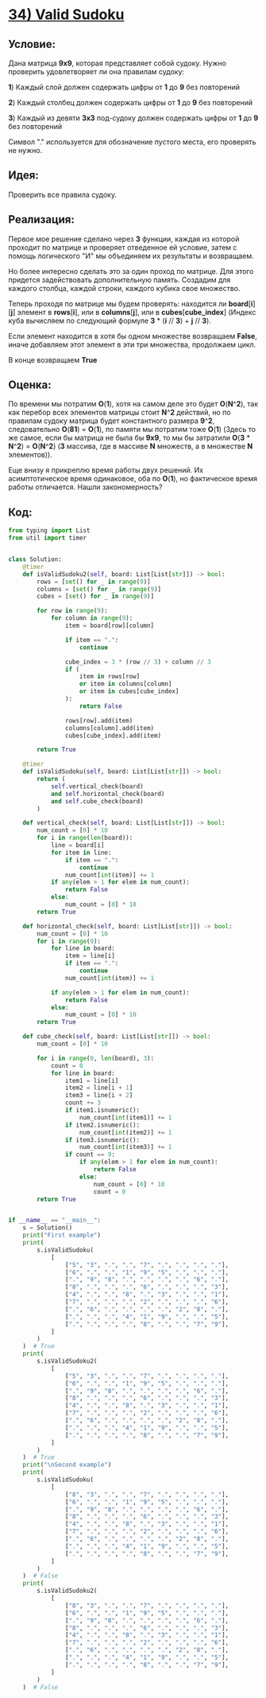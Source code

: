 # [**34) Valid Sudoku**](https://leetcode.com/problems/valid-sudoku/description/)

## **Условие:**

Дана матрица **9x9**, которая представляет собой судоку. Нужно проверить удовлетворяет ли она правилам судоку:

**1**) Каждый слой должен содержать цифры от **1** до **9** без повторений

**2**) Каждый столбец должен содержать цифры от **1** до **9** без повторений

**3**) Каждый из девяти **3x3** под-судоку должен содержать цифры от **1** до **9** без повторений

Символ "." используется для обозначение пустого места, его проверять не нужно.

## **Идея:**

Проверить все правила судоку.

## **Реализация:**

Первое мое решение сделано через **3** функции, каждая из которой проходит по матрице и проверяет отведенное ей условие, затем с помощь логического "И" мы объединяем их результаты и возвращаем.

Но более интересно сделать это за один проход по матрице. Для этого придется задействовать дополнительную память. Создадим для каждого столбца, каждой строки, каждого кубика свое множество.

Теперь проходя по матрице мы будем проверять: находится ли **board**[**i**][**j**] элемент в **rows**[**i**], или в **columns**[**j**], или в **cubes**[**cube_index**] (Индекс куба вычисляем по следующий формуле **3** * (**i** // **3**) + **j** // **3**).

Если элемент находится в хотя бы одном множестве возвращаем **False**, иначе добавляем этот элемент в эти три множества, продолжаем цикл.

В конце возвращаем **True**



## **Оценка:**

По времени мы потратим **O**(**1**), хотя на самом деле это будет **O**(**N**^**2**), так как перебор всех элементов матрицы стоит **N**^**2** действий, но по правилам судоку матрица будет константного размера **9**^**2**, следовательно **O**(**81**) = **O**(**1**), по памяти мы потратим тоже **O**(**1**) (Здесь то же самое, если бы матрица не была бы **9x9**, то мы бы затратили **O**(**3** * **N**^**2**) = **O**(**N**^**2**) (**3** массива, где в массиве **N** множеств, а в множестве **N** элементов)).

Еще внизу я прикреплю время работы двух решений. Их асимптотическое время одинаковое, оба по **O**(**1**), но фактическое время работы отличается. Нашли закономерность?

## Код:
```python
from typing import List
from util import timer


class Solution:
    @timer
    def isValidSudoku2(self, board: List[List[str]]) -> bool:
        rows = [set() for _ in range(9)]
        columns = [set() for _ in range(9)]
        cubes = [set() for _ in range(9)]

        for row in range(9):
            for column in range(9):
                item = board[row][column]

                if item == ".":
                    continue

                cube_index = 3 * (row // 3) + column // 3
                if (
                    item in rows[row]
                    or item in columns[column]
                    or item in cubes[cube_index]
                ):
                    return False

                rows[row].add(item)
                columns[column].add(item)
                cubes[cube_index].add(item)

        return True

    @timer
    def isValidSudoku(self, board: List[List[str]]) -> bool:
        return (
            self.vertical_check(board)
            and self.horizontal_check(board)
            and self.cube_check(board)
        )

    def vertical_check(self, board: List[List[str]]) -> bool:
        num_count = [0] * 10
        for i in range(len(board)):
            line = board[i]
            for item in line:
                if item == ".":
                    continue
                num_count[int(item)] += 1
            if any(elem > 1 for elem in num_count):
                return False
            else:
                num_count = [0] * 10
        return True

    def horizontal_check(self, board: List[List[str]]) -> bool:
        num_count = [0] * 10
        for i in range(9):
            for line in board:
                item = line[i]
                if item == ".":
                    continue
                num_count[int(item)] += 1

            if any(elem > 1 for elem in num_count):
                return False
            else:
                num_count = [0] * 10
        return True

    def cube_check(self, board: List[List[str]]) -> bool:
        num_count = [0] * 10

        for i in range(0, len(board), 3):
            count = 0
            for line in board:
                item1 = line[i]
                item2 = line[i + 1]
                item3 = line[i + 2]
                count += 3
                if item1.isnumeric():
                    num_count[int(item1)] += 1
                if item2.isnumeric():
                    num_count[int(item2)] += 1
                if item3.isnumeric():
                    num_count[int(item3)] += 1
                if count == 9:
                    if any(elem > 1 for elem in num_count):
                        return False
                    else:
                        num_count = [0] * 10
                        count = 0
        return True


if __name__ == "__main__":
    s = Solution()
    print("First example")
    print(
        s.isValidSudoku(
            [
                ["5", "3", ".", ".", "7", ".", ".", ".", "."],
                ["6", ".", ".", "1", "9", "5", ".", ".", "."],
                [".", "9", "8", ".", ".", ".", ".", "6", "."],
                ["8", ".", ".", ".", "6", ".", ".", ".", "3"],
                ["4", ".", ".", "8", ".", "3", ".", ".", "1"],
                ["7", ".", ".", ".", "2", ".", ".", ".", "6"],
                [".", "6", ".", ".", ".", ".", "2", "8", "."],
                [".", ".", ".", "4", "1", "9", ".", ".", "5"],
                [".", ".", ".", ".", "8", ".", ".", "7", "9"],
            ]
        )
    )  # True
    print(
        s.isValidSudoku2(
            [
                ["5", "3", ".", ".", "7", ".", ".", ".", "."],
                ["6", ".", ".", "1", "9", "5", ".", ".", "."],
                [".", "9", "8", ".", ".", ".", ".", "6", "."],
                ["8", ".", ".", ".", "6", ".", ".", ".", "3"],
                ["4", ".", ".", "8", ".", "3", ".", ".", "1"],
                ["7", ".", ".", ".", "2", ".", ".", ".", "6"],
                [".", "6", ".", ".", ".", ".", "2", "8", "."],
                [".", ".", ".", "4", "1", "9", ".", ".", "5"],
                [".", ".", ".", ".", "8", ".", ".", "7", "9"],
            ]
        )
    )  # True
    print("\nSecond example")
    print(
        s.isValidSudoku(
            [
                ["8", "3", ".", ".", "7", ".", ".", ".", "."],
                ["6", ".", ".", "1", "9", "5", ".", ".", "."],
                [".", "9", "8", ".", ".", ".", ".", "6", "."],
                ["8", ".", ".", ".", "6", ".", ".", ".", "3"],
                ["4", ".", ".", "8", ".", "3", ".", ".", "1"],
                ["7", ".", ".", ".", "2", ".", ".", ".", "6"],
                [".", "6", ".", ".", ".", ".", "2", "8", "."],
                [".", ".", ".", "4", "1", "9", ".", ".", "5"],
                [".", ".", ".", ".", "8", ".", ".", "7", "9"],
            ]
        )
    )  # False
    print(
        s.isValidSudoku2(
            [
                ["8", "3", ".", ".", "7", ".", ".", ".", "."],
                ["6", ".", ".", "1", "9", "5", ".", ".", "."],
                [".", "9", "8", ".", ".", ".", ".", "6", "."],
                ["8", ".", ".", ".", "6", ".", ".", ".", "3"],
                ["4", ".", ".", "8", ".", "3", ".", ".", "1"],
                ["7", ".", ".", ".", "2", ".", ".", ".", "6"],
                [".", "6", ".", ".", ".", ".", "2", "8", "."],
                [".", ".", ".", "4", "1", "9", ".", ".", "5"],
                [".", ".", ".", ".", "8", ".", ".", "7", "9"],
            ]
        )
    )  # False

```

